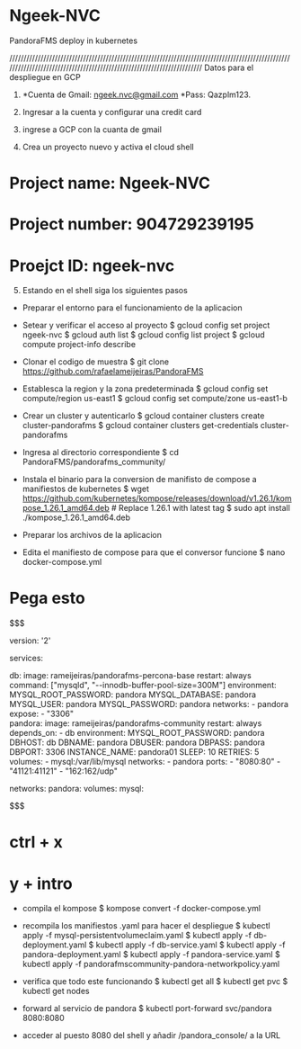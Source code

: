 # Ngeek-NVC
PandoraFMS deploy in kubernetes

///////////////////////////////////////////////////////////////////////////////////////////////////////////////////////////////////////////////////////////////////////
Datos para el despliegue en GCP

1. *Cuenta de Gmail: ngeek.nvc@gmail.com *Pass: Qazplm123.

2. Ingresar a la cuenta y configurar una credit card

3. ingrese a GCP con la cuanta de gmail 

4. Crea un proyecto nuevo y activa el cloud shell 
# Project name: Ngeek-NVC
# Project number: 904729239195
# Proejct ID: ngeek-nvc

5. Estando en el shell siga los siguientes pasos

* Preparar el entorno para el funcionamiento de la aplicacion

- Setear y verificar el acceso al proyecto
$ gcloud config set project ngeek-nvc
$ gcloud auth list
$ gcloud config list project
$ gcloud compute project-info describe

- Clonar el codigo de muestra
$ git clone https://github.com/rafaelameijeiras/PandoraFMS

- Establesca la region y la zona predeterminada
$ gcloud config set compute/region us-east1
$ gcloud config set compute/zone us-east1-b 

- Crear un cluster y autenticarlo
$ gcloud container clusters create cluster-pandorafms
$ gcloud container clusters get-credentials cluster-pandorafms
 
- Ingresa al directorio correspondiente
$ cd PandoraFMS/pandorafms_community/

- Instala el binario para la conversion de manifisto de compose a manifiestos de kubernetes 
$ wget https://github.com/kubernetes/kompose/releases/download/v1.26.1/kompose_1.26.1_amd64.deb # Replace 1.26.1 with latest tag
$ sudo apt install ./kompose_1.26.1_amd64.deb

* Preparar los archivos de la aplicacion

- Edita el manifiesto de compose para que el conversor funcione 
$ nano docker-compose.yml 
# Pega esto
$$$$$$$$$$$$$$$$$$$$$$$$$$$$$$$$$$$$$$$$$$$$$$$$$$$$$$$$$$$$$$$$$$$$$$$$$$$$$$$$$$$$$$$$$$$$$$$$$$$$$$$$$$$$$$$$$$$$$$$$$$$$$$$$$$$$$$$$$$$$$$$$$$$$$$$$$$$$$$$$$$$

version: '2'

services:

  db:
    image: rameijeiras/pandorafms-percona-base
    restart: always
    command: ["mysqld", "--innodb-buffer-pool-size=300M"] 
    environment:
      MYSQL_ROOT_PASSWORD: pandora
      MYSQL_DATABASE: pandora
      MYSQL_USER: pandora
      MYSQL_PASSWORD: pandora
    networks:
     - pandora
    expose:
     - "3306"    
  pandora:
    image: rameijeiras/pandorafms-community
    restart: always
    depends_on:
      - db
    environment:
      MYSQL_ROOT_PASSWORD: pandora
      DBHOST: db
      DBNAME: pandora
      DBUSER: pandora
      DBPASS: pandora
      DBPORT: 3306
      INSTANCE_NAME: pandora01
      SLEEP: 10
      RETRIES: 5
    volumes:
      - mysql:/var/lib/mysql
    networks:
     - pandora
    ports:
      - "8080:80"
      - "41121:41121"
      - "162:162/udp"

networks:
  pandora:
volumes:
  mysql:

$$$$$$$$$$$$$$$$$$$$$$$$$$$$$$$$$$$$$$$$$$$$$$$$$$$$$$$$$$$$$$$$$$$$$$$$$$$$$$$$$$$$$$$$$$$$$$$$$$$$$$$$$$$$$$$$$$$$$$$$$$$$$$$$$$$$$$$$$$$$$$$$$$$$$$$$$$$$$$$$$$$
# ctrl + x 
# y + intro

- compila el kompose 
$ kompose convert -f docker-compose.yml

- recompila los manifiestos .yaml para hacer el despliegue
$ kubectl apply -f mysql-persistentvolumeclaim.yaml
$ kubectl apply -f db-deployment.yaml
$ kubectl apply -f db-service.yaml
$ kubectl apply -f pandora-deployment.yaml
$ kubectl apply -f pandora-service.yaml
$ kubectl apply -f pandorafmscommunity-pandora-networkpolicy.yaml

- verifica que todo este funcionando 
$ kubectl get all
$ kubectl get pvc
$ kubectl get nodes

- forward al servicio de pandora 
$ kubectl port-forward svc/pandora 8080:8080

- acceder al puesto 8080 del shell y añadir /pandora_console/ a la URL




